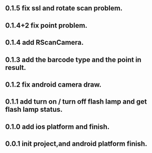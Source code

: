 ## 0.1.5 fix ssl and rotate scan problem.

## 0.1.4+2 fix point problem.

## 0.1.4 add RScanCamera.

## 0.1.3 add the barcode type and the point in result.

## 0.1.2 fix android camera draw.

## 0.1.1 add turn on / turn off flash lamp and get flash lamp status.

## 0.1.0 add ios platform and finish.

## 0.0.1 init project,and android platform finish.


